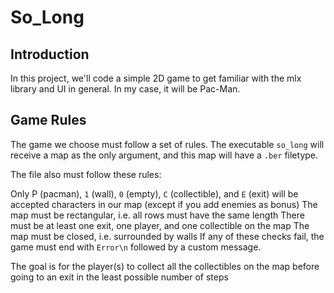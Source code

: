 # So_Long

## Introduction
In this project, we'll code a simple 2D game to get familiar with the mlx library and UI in general. In my case, it will be Pac-Man.

## Game Rules
The game we choose must follow a set of rules. The executable `so_long` will receive a map as the only argument, and this map will have a `.ber` filetype.

The file also must follow these rules:

Only P (pacman), `1` (wall), `0` (empty), `C` (collectible), and `E` (exit) will be accepted characters in our map (except if you add enemies as bonus)
The map must be rectangular, i.e. all rows must have the same length
There must be at least one exit, one player, and one collectible on the map
The map must be closed, i.e. surrounded by walls
If any of these checks fail, the game must end with `Error\n` followed by a custom message.

The goal is for the player(s) to collect all the collectibles on the map before going to an exit in the least possible number of steps

